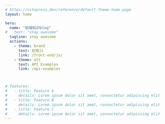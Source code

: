 ```yaml
---
# https://vitepress.dev/reference/default-theme-home-page
layout: home

hero:
  name: "前端知识blog"
#   text: "stay awesome"
  tagline: stay awesome
  actions:
    - theme: brand
      text: 前端js
      link: /front-end/js/
    - theme: alt
      text: API Examples
      link: /api-examples



# features:
#   - title: Feature A
#     details: Lorem ipsum dolor sit amet, consectetur adipiscing elit
#   - title: Feature B
#     details: Lorem ipsum dolor sit amet, consectetur adipiscing elit
#   - title: Feature C
#     details: Lorem ipsum dolor sit amet, consectetur adipiscing elit
---
```


<NavLinks></NavLinks>